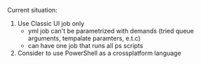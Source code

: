 Current situation:
1) Use Classic UI job only
	- yml job can't be parametrized with demands (tried queue arguments, tempalate paramters, e.t.c)
	- can have one job that runs all ps scripts
2) Consider to use PowerShell as a crossplatform language